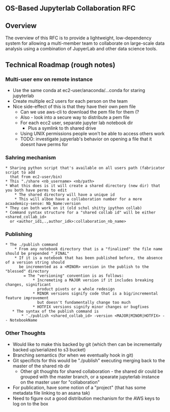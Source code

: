 OS-Based Jupyterlab Collaboration RFC
--------------------------------------

## Overview
The overview of this RFC is to provide a lightweight, low-dependency
system for allowing a multi-member team to collaborate on large-scale
data analysis using a combination of JupyerLab and other data science tools.

## Technical Roadmap (rough notes)

### Multi-user env on remote instance

* Use the same conda at ec2-user/anaconda/...conda for staring jupyterlab
* Create multiple ec2 users for each person on the team
* Nice side-effect of this is that they have their own pem file
    * Can we use aws-cli to download the pem  file for them (?
    * Also - look into a secure way to distribute a pem file
    * For each ecc2 user, separate jupyter lab notebook dir
        * Plus a symlink to th shared drive
    * Using UNIX permissions people won't be able to access others work
    * TODO: investigate jupyerlab's behavior on opening a file that it doesnt have perms for

### Sahring mechanism
    * Sharing python script that's available on all users path (fabricator script to add
      that from ec2-user/bin)
    * This "./share <nb_username> <nb/path>
    * What this does is it will create a shared directory (new dir) that you both have perms to edit
        * The shared directory will have a unique id
        * This will alboe have a collaboration number for a more acaademicy-sense: Nb_Name:version
    * They can both work on it (old schol shitty ipython collab)
    * Command syntax structure for a "shared collab id" will be either <shared_collab_id> 
      or <author_id1,.,author_idk>:collaboration_nb_name> 

### Publishing
    * The ./publish command
        * From any notebook directory that is a "finalized" the file name should be prepended "_FINAL"
        * If it is a notebook that has been published before, the absence of a version string should
          be incremented as a <MINOR> version in the publish to the "blessed" directory
            = The "versioning" convention is as follows:
                * Incremeting a MAJOR version if it includes breaking changes, significant
                  product pivots or a whole redesign
                * MINOR versions signify code that is a big/incremental feature improvement
                  but doesn't fundamentally change too much
                * HOTFIX versions signify minor changes or bugfixes
       * The syntax of the publish command is 
           * './publish <shared_collab_id> -version <MAJOR|MINOR|HOTFIX> -- NotebookName


### Other Thoughts

* Would like to make this backed by git (which then can be incrementally backed up/serialized to s3 bucket)
* Branching semantics (for when we eventually hook in git)
* Git specificts for this would be "./publish" executing merging back to the master of the shared nb dir
    * Other git thoughts for shared collaboration - the shared dir could be grouped with the master
      branch, or a spearate jupyterlab instance on the master user for "collaboration"
* For publication, have some notion of a "project" (that has some metadata file linking to an asana tak)
* Need to figure out a good distribution mechanism for the AWS keys to log on to the box
